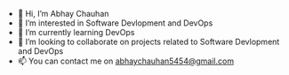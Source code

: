 - 👋 Hi, I’m Abhay Chauhan
- 👀 I’m interested in Software Devlopment and DevOps
- 🌱 I’m currently learning DevOps
- 💞️ I’m looking to collaborate on projects related to Software Devlopment and DevOps
- 📫 You can contact me on abhaychauhan5454@gmail.com

